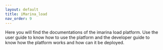 ```yaml
---
layout: default
title: iMarina_load
nav_order: 9
---
```


Here you will find the documentations of the imarina load platform. Use the user guide to know how to use the platform and
the developer guide to know how the platform works and how can it be deployed.

